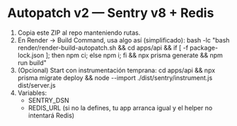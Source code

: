 # Autopatch v2 — Sentry v8 + Redis
1) Copia este ZIP al repo manteniendo rutas.
2) En Render → Build Command, usa algo así (simplificado):
   bash -lc "bash render/render-build-autopatch.sh && cd apps/api && if [ -f package-lock.json ]; then npm ci; else npm i; fi && npx prisma generate && npm run build"
3) (Opcional) Start con instrumentación temprana:
   cd apps/api && npx prisma migrate deploy && node --import ./dist/sentry/instrument.js dist/server.js
4) Variables:
   - SENTRY_DSN
   - REDIS_URL (si no la defines, tu app arranca igual y el helper no intentará Redis)
